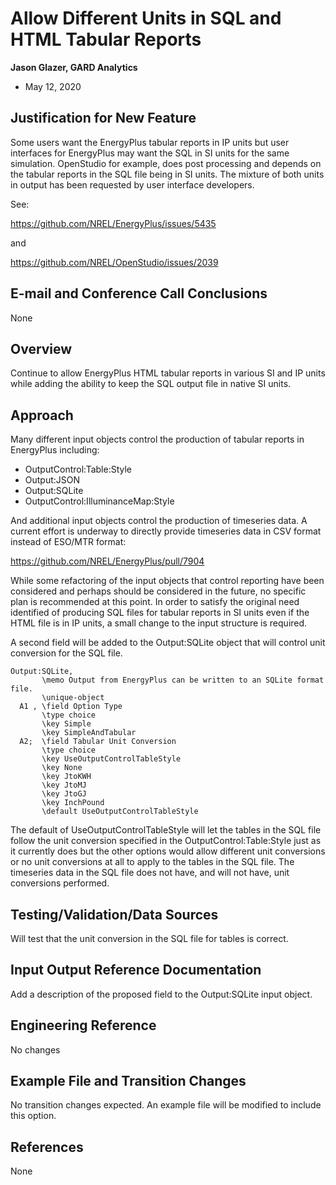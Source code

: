 Allow Different Units in SQL and HTML Tabular Reports
================

**Jason Glazer, GARD Analytics**

 - May 12, 2020
 

## Justification for New Feature ##

Some users want the EnergyPlus tabular reports in IP units but user interfaces for EnergyPlus may want
the SQL in SI units for the same simulation. OpenStudio for example, does post processing and depends 
on the tabular reports in the SQL file being in SI units. The mixture of both units in output has been 
requested by user interface developers. 

See:

https://github.com/NREL/EnergyPlus/issues/5435

and

https://github.com/NREL/OpenStudio/issues/2039


## E-mail and  Conference Call Conclusions ##

None

## Overview ##

Continue to allow EnergyPlus HTML tabular reports in various SI and IP units while adding the ability to keep
the SQL output file in native SI units. 

## Approach ##

Many different input objects control the production of tabular reports in EnergyPlus including:

- OutputControl:Table:Style
- Output:JSON
- Output:SQLite
- OutputControl:IlluminanceMap:Style

And additional input objects control the production of timeseries data. A current effort is underway
to directly provide timeseries data in CSV format instead of ESO/MTR format:

https://github.com/NREL/EnergyPlus/pull/7904

While some refactoring of the input objects that control reporting have been considered and perhaps
should be considered in the future, no specific plan is recommended at this point. 
In order to satisfy the original need identified of producing SQL files for tabular reports in SI 
units even if the HTML file is in IP units, a small change to the input structure is required.

A second field will be added to the Output:SQLite object that will control unit conversion for the 
SQL file.

```
Output:SQLite,
       \memo Output from EnergyPlus can be written to an SQLite format file.
       \unique-object
  A1 , \field Option Type
       \type choice
       \key Simple
       \key SimpleAndTabular
  A2;  \field Tabular Unit Conversion
       \type choice
       \key UseOutputControlTableStyle
       \key None
       \key JtoKWH
       \key JtoMJ
       \key JtoGJ
       \key InchPound
       \default UseOutputControlTableStyle

```

The default of UseOutputControlTableStyle will let the tables in the SQL file follow the unit conversion 
specified in the OutputControl:Table:Style just as it currently does but the other options would allow different 
unit conversions or no unit conversions at all to apply to the tables in the SQL file. The timeseries data
in the SQL file does not have, and will not have, unit conversions performed.


## Testing/Validation/Data Sources ##

Will test that the unit conversion in the SQL file for tables is correct.

## Input Output Reference Documentation ##

Add a description of the proposed field to the Output:SQLite input object.

## Engineering Reference ##

No changes

## Example File and Transition Changes ##

No transition changes expected. An example file will be modified to include this option.

## References ##

None



